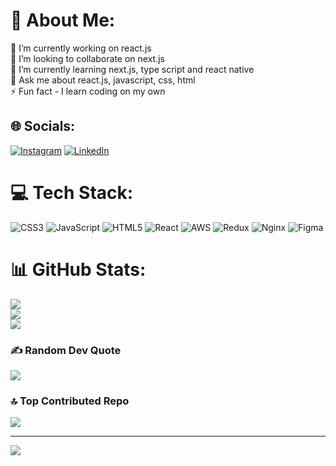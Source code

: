 # 💫 About Me:
🔭 I’m currently working on react.js<br>👯 I’m looking to collaborate on next.js<br>🌱 I’m currently learning next.js, type script and react native<br>💬 Ask me about react.js, javascript, css, html<br>⚡ Fun fact - I learn coding on my own


## 🌐 Socials:
[![Instagram](https://img.shields.io/badge/Instagram-%23E4405F.svg?logo=Instagram&logoColor=white)](https://instagram.com/yogitaluja) [![LinkedIn](https://img.shields.io/badge/LinkedIn-%230077B5.svg?logo=linkedin&logoColor=white)](https://linkedin.com/in/yogita-taluja-74734374) 

# 💻 Tech Stack:
![CSS3](https://img.shields.io/badge/css3-%231572B6.svg?style=for-the-badge&logo=css3&logoColor=white) ![JavaScript](https://img.shields.io/badge/javascript-%23323330.svg?style=for-the-badge&logo=javascript&logoColor=%23F7DF1E) ![HTML5](https://img.shields.io/badge/html5-%23E34F26.svg?style=for-the-badge&logo=html5&logoColor=white) ![React](https://img.shields.io/badge/react-%2320232a.svg?style=for-the-badge&logo=react&logoColor=%2361DAFB) ![AWS](https://img.shields.io/badge/AWS-%23FF9900.svg?style=for-the-badge&logo=amazon-aws&logoColor=white) ![Redux](https://img.shields.io/badge/redux-%23593d88.svg?style=for-the-badge&logo=redux&logoColor=white) ![Nginx](https://img.shields.io/badge/nginx-%23009639.svg?style=for-the-badge&logo=nginx&logoColor=white) ![Figma](https://img.shields.io/badge/figma-%23F24E1E.svg?style=for-the-badge&logo=figma&logoColor=white)
# 📊 GitHub Stats:
![](https://github-readme-stats.vercel.app/api?username=yogitataluja&theme=dark&hide_border=false&include_all_commits=false&count_private=false)<br/>
![](https://github-readme-streak-stats.herokuapp.com/?user=yogitataluja&theme=dark&hide_border=false)<br/>
![](https://github-readme-stats.vercel.app/api/top-langs/?username=yogitataluja&theme=dark&hide_border=false&include_all_commits=false&count_private=false&layout=compact)

### ✍️ Random Dev Quote
![](https://quotes-github-readme.vercel.app/api?type=horizontal&theme=radical)

### 🔝 Top Contributed Repo
![](https://github-contributor-stats.vercel.app/api?username=yogitataluja&limit=5&theme=dark&combine_all_yearly_contributions=true)

---
[![](https://visitcount.itsvg.in/api?id=yogitataluja&icon=0&color=0)](https://visitcount.itsvg.in)

<!-- Proudly created with GPRM ( https://gprm.itsvg.in ) -->
